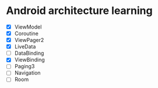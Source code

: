 # Android architecture learning

- [x] ViewModel  
- [x] Coroutine  
- [x] ViewPager2  
- [x] LiveData  
- [ ] DataBinding  
- [x] ViewBinding  
- [ ] Paging3  
- [ ] Navigation  
- [ ] Room  